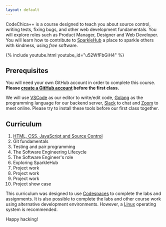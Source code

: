 ```yaml
---
layout: default
---
```


CodeChica++ is a course designed to teach you about source control,
writing tests, fixing bugs, and other web development fundamentals.
You will explore roles such as Product Manager, Designer and Web Developer.
You will learn how to contribute to [SparkleHub](https://sparklehub.herokuapp.com/)
a place to sparkle others with kindness, using *free* software.

{% include youtube.html youtube_id="u52WfFbGiH4" %}

## Prerequisites

You will need your own GitHub account in order to complete this course.
**Please <a href="https://github.com/signup">create a GitHub account</a> before
the first class.**

We will use <a href="https://code.visualstudio.com/Download">VSCode</a> as our
editor to write/edit code, <a href="https://golang.org/dl/">Golang</a> as the
programming language for our backend server, <a href="https://slack.com/downloads/">Slack</a>
to chat and <a href="https://zoom.us/">Zoom</a> to meet online. Please try to
install these tools before our first class together.

## Curriculum

1. [HTML, CSS, JavaScript and Source Control](lessons/0x01/)
1. Git fundamentals
1. Testing and pair programming
1. The Software Engineering Lifecycle
1. The Software Engineer's role
1. Exploring SparkleHub
1. Project work
1. Project work
1. Project work
1. Project show case

This curriculum was designed to use [Codespaces](./guides/github.html#codespaces)
to complete the labs and assignments.
It is also possible to complete the labs and other course work using alternative
development environments. However, a [Linux](./guides/linux.html) operating system
is recommended.

Happy hacking!

[alacritty]: https://github.com/alacritty/alacritty
[chrome]: https://www.google.com/chrome/
[codechica]: https://github.com/CodeChica/
[codespace]: https://github.com/CodeChica/plus-plus/blob/main/doc/guides/codespaces.md#creating-your-codespace
[curriculum]: https://github.com/CodeChica/plus-plus/issues/new/choose
[devtools]: https://developer.chrome.com/docs/devtools/
[discussions]: https://github.com/CodeChica/plus-plus/discussions
[docker]: https://docs.docker.com/get-docker/
[dotfiles]: https://dotfiles.github.io/
[email]: mailto:mo@mokhan.ca&subject=CodeChica++
[git]: https://git-scm.com/
[git_game]: https://learngitbranching.js.org/
[github]: https://github.com/
[integrated_terminal]: https://code.visualstudio.com/docs/editor/integrated-terminal
[learngit]: https://learngitbranching.js.org/
[linux_commit]: https://github.com/torvalds/linux/commit/1da177e4c3f41524e886b7f1b8a0c1fc7321cac2
[organization]: https://github.com/CodeChica
[powershell]: https://docs.microsoft.com/en-us/powershell/
[q-and-a]: https://github.com/CodeChica/plus-plus/discussions/categories/q-a
[scm]:  https://code.visualstudio.com/docs/editor/versioncontrol
[slack]: https://codechica-plus-plus.slack.com/
[terminal.app]: https://en.wikipedia.org/wiki/Terminal_(macOS)
[vscode]: https://code.visualstudio.com/
[youtube]: https://www.youtube.com/playlist?list=PLaZatV79bZCRtD6yCw-goNH5Keh8ovMQp
[zoom]: https://zoom.us/

